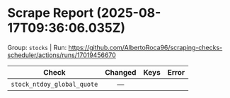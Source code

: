 # Scrape Report (2025-08-17T09:36:06.035Z)

Group: `stocks`  |  Run: https://github.com/AlbertoRoca96/scraping-checks-scheduler/actions/runs/17019456670

| Check | Changed | Keys | Error |
|---|:---:|:--|:--|
| `stock_ntdoy_global_quote` | — |  |  |

